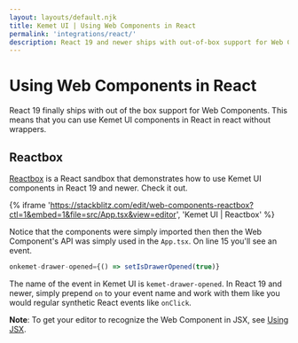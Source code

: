 ```yaml
---
layout: layouts/default.njk
title: Kemet UI | Using Web Components in React
permalink: 'integrations/react/'
description: React 19 and newer ships with out-of-box support for Web Components. Learns how to integrate them here.
---
```


# Using Web Components in React

React 19 finally ships with out of the box support for Web Components. This means that you can use Kemet UI components in React in react without wrappers.

## Reactbox

[Reactbox](https://stackblitz.com/~/github.com/hasanirogers/web-components-reactbox) is a React sandbox that demonstrates how to use Kemet UI components in React 19 and newer. Check it out.

{% iframe 'https://stackblitz.com/edit/web-components-reactbox?ctl=1&embed=1&file=src/App.tsx&view=editor', 'Kemet UI | Reactbox' %}

Notice that the components were simply imported then then the Web Component's API was simply used in the `App.tsx`. On line 15 you'll see an event.

```javascript
onkemet-drawer-opened={() => setIsDrawerOpened(true)}
```

The name of the event in Kemet UI is `kemet-drawer-opened`. In React 19 and newer, simply prepend `on` to your event name and work with them like you would regular synthetic React events like `onClick`.

**Note**: To get your editor to recognize the Web Component in JSX, see [Using JSX](/guides/using-jsx/).
